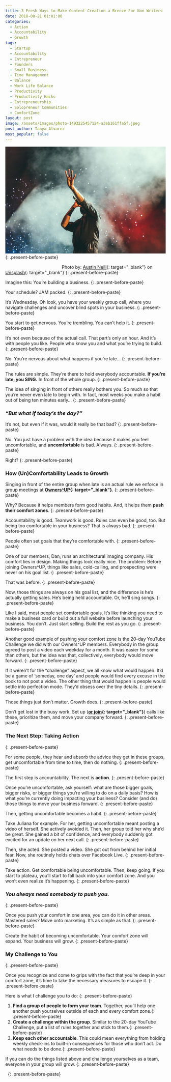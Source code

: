 ```yaml
---
title: 3 Fresh Ways to Make Content Creation a Breeze For Non Writers
date: 2018-08-21 01:01:00
categories:
  - Action
  - Accountability
  - Growth
tags:
  - Startup
  - Accountability
  - Entrepreneur
  - Founders
  - Small Business
  - Time Management
  - Balance
  - Work Life Balance
  - Productivity
  - Productivity Hacks
  - Entrepreneurship
  - Solopreneur Communities
  - ComfortZone
layout: post
image: /assets/images/photo-1493225457124-a3eb161ffa5f.jpeg
post_author: Tanya Alvarez
most_popular: false
---
```


![](/assets/images/photo-1493225457124-a3eb161ffa5f.jpeg)
{: .present-before-paste}

                                             Photo by: [Austin Neill](https://unsplash.com/@arstyy){: target="_blank"} on [Unsplash](https://unsplash.com/photos/hgO1wFPXl3I?utm_source=unsplash&amp;utm_medium=referral&amp;utm_content=creditCopyText){: target="_blank"}
{: .present-before-paste}

Imagine this: You’re building a business.
{: .present-before-paste}

Your schedule? JAM packed.
{: .present-before-paste}

It’s Wednesday. Oh look, you have your weekly group call, where you navigate challenges and uncover blind spots in your business.
{: .present-before-paste}

You start to get nervous. You’re trembling. You can’t help it.
{: .present-before-paste}

It’s not even because of the actual call. That part’s only an hour. And it’s with people you like. People who know you and what you’re trying to build.
{: .present-before-paste}

No. You’re nervous about what happens if you’re late…
{: .present-before-paste}

The rules are simple. They’re there to hold everybody accountable. **If you’re late, you SING.** In front of the whole group.
{: .present-before-paste}

The idea of singing in front of others really bothers you. So much so that you’re never even late to begin with. In fact, most weeks you make a habit out of being ten minutes early…
{: .present-before-paste}

### *“But what if today’s the day?”*

It’s not, but even if it was, would it really be that bad?
{: .present-before-paste}

No. You just have a problem with the idea because it makes you feel uncomfortable, and **uncomfortable** is bad. Always.
{: .present-before-paste}

Right?
{: .present-before-paste}

### How (Un)Comfortability Leads to Growth

Singing in front of the entire group when late is an actual rule we enforce in group meetings at **[Owners^UP](https://medium.com/r/?url=https%3A%2F%2Fownersup.com%2F){: target="_blank"}**.
{: .present-before-paste}

Why? Because it helps members form good habits. And, it helps them **push their comfort zones**.
{: .present-before-paste}

Accountability is good. Teamwork is good. Rules can even be good, too. But being too comfortable in your business? That is always bad.
{: .present-before-paste}

People often set goals that they’re comfortable with.
{: .present-before-paste}

One of our members, Dan, runs an architectural imaging company. His comfort lies in design. Making things look really nice. The problem: Before joining Owners^UP, things like sales, cold-calling, and prospecting were never on his goal list.
{: .present-before-paste}

That was before.
{: .present-before-paste}

Now, those things are always on his goal list, and the difference is he’s actually getting sales. He’s being held accountable. Or, he’ll sing songs.
{: .present-before-paste}

Like I said, most people set comfortable goals. It’s like thinking you need to make a business card or build out a full website before launching your business. You don’t. Just start selling. Build the rest as you go.
{: .present-before-paste}

Another good example of pushing your comfort zone is the 20-day YouTube Challenge we did with our Owners^UP members. Everybody in the group agreed to post a video each weekday for a month. It was easier for some than others, but the idea was that, collectively, everybody would move forward.
{: .present-before-paste}

If it weren’t for the “challenge” aspect, we all know what would happen. It’d be a game of ‘someday, one day’ and people would find every excuse in the book to not post a video. The other thing that would happen is people would settle into perfection mode. They’d obsess over the tiny details.
{: .present-before-paste}

Those things just don’t matter. Growth does.
{: .present-before-paste}

Don’t get lost in the busy work. Set up (**[or join](https://medium.com/r/?url=https%3A%2F%2Fownersup.com%2Fapply){: target="_blank"}**) calls like these, prioritize them, and move your company forward.
{: .present-before-paste}

### The Next Step: Taking Action
{: .present-before-paste}

For some people, they hear and absorb the advice they get in these groups, get uncomfortable from time to time, then do nothing.
{: .present-before-paste}

The first step is accountability. The next is **action**.
{: .present-before-paste}

Once you’re uncomfortable, ask yourself: what are those bigger goals, bigger risks, or bigger things you’re willing to do on a daily basis? How is what you’re currently doing impacting your business? Consider (and do) those things to move your business forward.
{: .present-before-paste}

Then, getting uncomfortable becomes a habit.
{: .present-before-paste}

Take Juliana for example. For her, getting uncomfortable meant posting a video of herself. She actively avoided it. Then, her group told her why she’d be great. She gained a bit of confidence, and everybody suddenly got excited for an update on her next call.
{: .present-before-paste}

Then, she acted. She posted a video. She got out from behind her initial fear. Now, she routinely holds chats over Facebook Live.
{: .present-before-paste}

Take action. Get comfortable being uncomfortable. Then, keep going. If you start to plateau, you’ll start to fall back into your comfort zone. And you won’t even realize it’s happening.
{: .present-before-paste}

### *You always need somebody to push you.*
{: .present-before-paste}

Once you push your comfort in one area, you can do it in other areas. Mastered sales? Move onto marketing. It’s as simple as that.
{: .present-before-paste}

Create the habit of becoming uncomfortable. Your comfort zone will expand. Your business will grow.
{: .present-before-paste}

### My Challenge to You
{: .present-before-paste}

Once you recognize and come to grips with the fact that you’re deep in your comfort zone, it’s time to take the necessary measures to escape it.
{: .present-before-paste}

Here is what I challenge you to do:
{: .present-before-paste}

1. **Find a group of people to form your team**. Together, you’ll help one another push yourselves outside of each and every comfort zone.{: .present-before-paste}
2. **Create a challenge within the group**. Similar to the 20-day YouTube Challenge, put a list of rules together and stick to them.{: .present-before-paste}
3. **Keep each other accountable**. This could mean everything from holding weekly check-ins to built-in consequences for those who don’t act. Do what needs to be done.{: .present-before-paste}

If you can do the things listed above and challenge yourselves as a team, everyone in your group will grow.
{: .present-before-paste}

 
{: .present-before-paste}